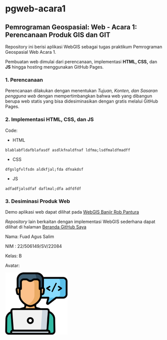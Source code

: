 # pgweb-acara1
## Pemrograman Geospasial: Web - Acara 1: Perencanaan Produk GIS dan GIT


Repository ini berisi aplikasi WebGIS sebagai tugas praktikum Pemrograman Geospasial Web Acara 1. 

Pembuatan web dimulai dari perencanaan, implementasi **HTML, CSS,** dan **JS** hingga hosting menggunakan GitHub Pages. 

### 1.  Perencanaan

Perencanaan dilakukan dengan menentukan *Tujuan, Konten, dan Sasaran pengguna web* dengan mempertimbangkan bahwa web yang dibangun berupa web statis yang bisa didesiminasikan dengan gratis melalui GitHub Pages.


### 2. Implementasi HTML, CSS, dan JS
Code:

- HTML

``
blablabfldafblafasdf
asdlkfnaldfnaf
ldfma;lsdfmaldfmadff
``

- CSS

``
dfgslgfvlfsdn
aldkfjal;fda
dfnakdsf
``

- JS

``
adfadfjalsdfaf
daflmal;dfa
adfdfdf
``
### 3. Desiminasi Produk Web
Demo aplikasi web dapat dilihat pada [WebGIS Banjir Rob Pantura](https://rob-pantura.netlify.app)

_Repository_ lain berkaitan dengan implementasi WebGIS sederhana dapat dilihat di halaman [Beranda GitHub Saya](https://github.com/fuadagus)



Nama: Fuad Agus Salim

NIM : 22/506149/SV/22084

Kelas: B

Avatar:

<img src="Images/profile.png" width="200">

